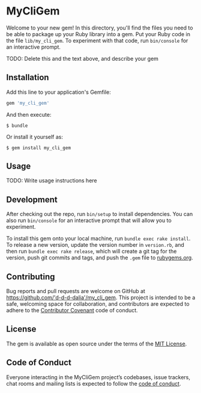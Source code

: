 # MyCliGem

Welcome to your new gem! In this directory, you'll find the files you need to be able to package up your Ruby library into a gem. Put your Ruby code in the file `lib/my_cli_gem`. To experiment with that code, run `bin/console` for an interactive prompt.

TODO: Delete this and the text above, and describe your gem

## Installation

Add this line to your application's Gemfile:

```ruby
gem 'my_cli_gem'
```

And then execute:

    $ bundle

Or install it yourself as:

    $ gem install my_cli_gem

## Usage

TODO: Write usage instructions here

## Development

After checking out the repo, run `bin/setup` to install dependencies. You can also run `bin/console` for an interactive prompt that will allow you to experiment.

To install this gem onto your local machine, run `bundle exec rake install`. To release a new version, update the version number in `version.rb`, and then run `bundle exec rake release`, which will create a git tag for the version, push git commits and tags, and push the `.gem` file to [rubygems.org](https://rubygems.org).

## Contributing

Bug reports and pull requests are welcome on GitHub at https://github.com/'d-d-d-dalia'/my_cli_gem. This project is intended to be a safe, welcoming space for collaboration, and contributors are expected to adhere to the [Contributor Covenant](http://contributor-covenant.org) code of conduct.

## License

The gem is available as open source under the terms of the [MIT License](https://opensource.org/licenses/MIT).

## Code of Conduct

Everyone interacting in the MyCliGem project’s codebases, issue trackers, chat rooms and mailing lists is expected to follow the [code of conduct](https://github.com/'d-d-d-dalia'/my_cli_gem/blob/master/CODE_OF_CONDUCT.md).
